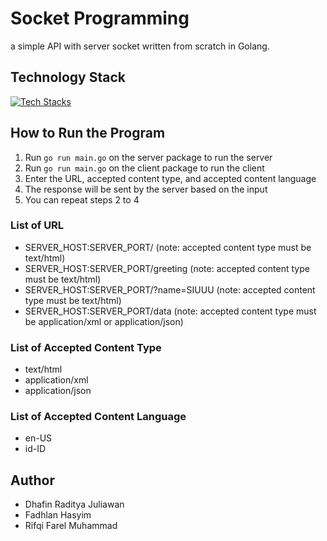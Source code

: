 # Socket Programming
a simple API with server socket written from scratch in Golang.

## Technology Stack
[![Tech Stacks](https://skillicons.dev/icons?i=golang)](https://skillicons.dev)

## How to Run the Program
1. Run ```go run main.go``` on the server package to run the server
2. Run ```go run main.go``` on the client package to run the client
3. Enter the URL, accepted content type, and accepted content language
4. The response will be sent by the server based on the input
5. You can repeat steps 2 to 4

### List of URL
- SERVER_HOST:SERVER_PORT/ (note: accepted content type must be text/html)
- SERVER_HOST:SERVER_PORT/greeting (note: accepted content type must be text/html)
- SERVER_HOST:SERVER_PORT/?name=SIUUU (note: accepted content type must be text/html)
- SERVER_HOST:SERVER_PORT/data (note: accepted content type must be application/xml or application/json)

### List of Accepted Content Type
- text/html
- application/xml
- application/json

### List of Accepted Content Language
- en-US
- id-ID

## Author
- Dhafin Raditya Juliawan
- Fadhlan Hasyim
- Rifqi Farel Muhammad